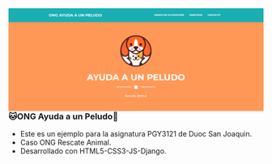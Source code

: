 <img align="right" alt="GIF" src="core\static\core\img\bg.png" />

### 🐱ONG Ayuda a un Peludo🐶
- Este es un ejemplo para la asignatura PGY3121 de Duoc San Joaquin.
- Caso ONG Rescate Animal. 
- Desarrollado con HTML5-CSS3-JS-Django.


